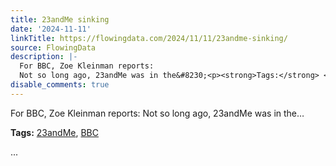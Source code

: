 ```yaml
---
title: 23andMe sinking
date: '2024-11-11'
linkTitle: https://flowingdata.com/2024/11/11/23andme-sinking/
source: FlowingData
description: |-
  For BBC, Zoe Kleinman reports:
  Not so long ago, 23andMe was in the&#8230;<p><strong>Tags:</strong> <a href="https://flowingdata.com/tag/23andme/" rel="tag">23andMe</a>, <a href="https://flowingdata.com/tag/bbc/" rel="tag">BBC</a></p> ...
disable_comments: true
---
```

For BBC, Zoe Kleinman reports:
Not so long ago, 23andMe was in the&#8230;<p><strong>Tags:</strong> <a href="https://flowingdata.com/tag/23andme/" rel="tag">23andMe</a>, <a href="https://flowingdata.com/tag/bbc/" rel="tag">BBC</a></p> ...